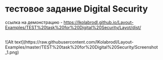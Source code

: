 # тестовое задание Digital Security
ссылка на демонстрацию - https://lkolabrodl.github.io/Layout-Examples/TEST%20task%20for%20Digital%20Security/Layot/dist/
<br>

<br>
![Alt text](https://raw.githubusercontent.com/lKolabrodl/Layout-Examples/master/TEST%20task%20for%20Digital%20Security/Screenshot_1.png)

